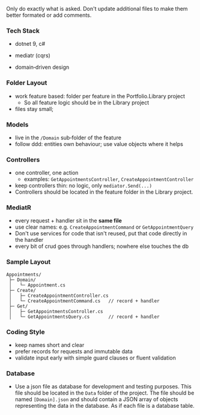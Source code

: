 Only do exactly what is asked. Don't update additional files to make them better formated or add comments.

### Tech Stack

- dotnet 9, c#

- mediatr (cqrs)
- domain‑driven design

### Folder Layout

- work feature based: folder per feature in the Portfolio.Library project
    - So all feature logic should be in the Library project
- files stay small;

### Models

- live in the `/Domain` sub‑folder of the feature
- follow ddd: entities own behaviour; use value objects where it helps

### Controllers

- one controller, one action
    - examples: `GetAppointmentsController`, `CreateAppointmentController`
- keep controllers thin: no logic, only `mediator.Send(...)`
- Controllers should be located in the feature folder in the Library project.

### MediatR

- every request + handler sit in the **same file**
- use clear names: e.g. `CreateAppointmentCommand` or `GetAppointmentQuery`
- Don't use services for code that isn't reused, put that code directly in the handler
- every bit of crud goes through handlers; nowhere else touches the db

### Sample Layout

```
Appointments/
 ├─ Domain/
 │   └─ Appointment.cs
 ├─ Create/
 │   ├─ CreateAppointmentController.cs
 │   └─ CreateAppointmentCommand.cs   // record + handler
 ├─ Get/
 │   ├─ GetAppointmentsController.cs
 │   └─ GetAppointmentsQuery.cs       // record + handler

```

### Coding Style

- keep names short and clear
- prefer records for requests and immutable data
- validate input early with simple guard clauses or fluent validation

### Database

- Use a json file as database for development and testing purposes. This file should be located in the `Data` folder of the project. The file should be named `[Domain].json` and should contain a JSON array of objects representing the data in the database. As if each file is a database table.